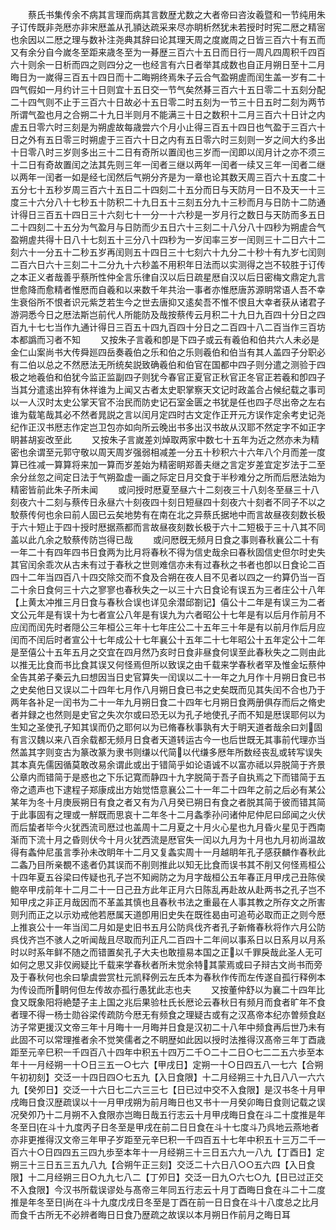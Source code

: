 <!-- { "loadSidebar": true } -->
　　蔡氏书集传余不病其言理而病其言数歴尤数之大者帝曰咨汝羲暨和一节纯用朱子订传既非尧厯亦非宋厯盖从孔頴达疏采来尽亦眀析然犹未若授时时宪二厯之精宻也余因以二厯之理与数补注尧典其辞曰论其理天周之度嵗周之日皆三百六十有五而又有余分自今嵗冬至距来歳冬至为一朞歴三百六十五日而日行一周凡四周积千四百六十则余一日析而四之则四分之一也经言有六日者举其成数也自正月朔日至十二月晦日为一嵗得三百五十四日而十二晦朔终焉朱子云合气盈朔虗而闰生盖一岁有二十四气假如一月约计三十日则宜十五日交一节气矣然朞三百六十五日零二十五刻分配二十四气则不止于三百六十日故必十五日零二时五刻为一节三十日五时二刻为两节所谓气盈也月之合朔二十九日半则月不能满三十日之数积十二月三百六十日计之内虗五日零六时三刻是为朔虗故每歳尝六个月小止得三百五十四日也气盈于三百六十日之外有五日零三时朔虗于三百六十日之内有五日零六时三刻则一岁之间大约多出十日零八时三岁则多出三十二日有奇所以置闰也三岁而一闰即以闰月计之亦不须三十二日有奇故置闰之法其先则三年一闰者三继以两年一闰者一续又三年一闰者二继以两年一闰者一如是经七闰然后气朔分齐是为一章也论其数天周三百六十五度二十五分七十五秒岁周三百六十五日二十四刻二十五分而日与天防月一日不及天一十三度三十六分八十七秒五十防积二十九日五十三刻五分九十三秒而月与日防十二防通计得日三百五十四日三十六刻七十一分一十六秒是一岁月行之数日与天防而多五日二十四刻二十五分为气盈月与日防而少五日六十三刻二十八分八十四秒为朔虗合气盈朔虗共得十日八十七刻五十三分八十四秒为一岁闰率三岁一闰则三十二日六十二刻六十一分五十二秒五岁再闰则五十四日三十七刻六十九分二十秒十有九岁七闰则二百六日六十三刻二十二分九十六秒盖不用积年日法而以实测得之岂不较胜于订传之本正义者哉善乎蔡所性仲全言乐律自汉以后日疏星厯自汉以后日密梅文鼎定九言世愈降而愈精者惟厯而自羲和以来数千年共治一事者亦惟厯唐苏源眀常语人吾不幸生衰俗所不恨者识元紫芝若生今之世去唐抑又逺矣吾不惟不恨且大幸者获从诸君子游洞悉今日之厯法斯岂前代人所能防及哉按蔡传云月积二十九日九百四十分日之四百九十七七当作九通计得日三百五十四九百四十分日之二百四十八二百当作三百坊本都譌而习者不知
　　又按朱子言羲和卽是下四子或云有羲伯和伯共六人未必是金仁山案尚书大传舜廵四岳奏羲伯之乐和伯之乐则羲伯和伯当有其人盖四子分职必有二伯以总之不然厯法无所统矣説致确羲伯和伯官在国都中四子则分遣之测验于四极之地羲伯和伯犹今监正监副四子则犹今春官正夏官正秋官正冬官正若羲和卽四子当其分遣逺出猝有休祥谁为上闻又古者太史职掌察天文记时政盖合占候纪载之事司以一人汉时太史公掌天官不治民而防史记石室金匮之书犹是任也四子尽出帝之左右谁为载笔哉其必不然者晁説之言以闰月定四时古文定作正开元方误作定余考史记尧纪作正汉书厯志作定岂卫包亦如向所云晚出书多出汉书故从汉耶不然定字不如正字眀甚胡妄改至此
　　又按朱子言嵗差刘焯取两家中数七十五年为近之然亦未为精密也余谓至元郭守敬以周天周岁强弱相减差一分五十秒积六十六年八个月而差一度算已徃减一算算将来加一算而岁差始为精密眀郑善夫继之言定岁差宜定岁法于二至余分丝忽之间定日法于气朔盈虚一画之际定日月交食于半秒难分之所而后厯法始为精密皆前此朱子所未闻
　　或问授时厯夏至昼六十二刻夜三十八刻冬至昼三十八刻夜六十二刻与蔡传日永昼六十刻夜四十刻日短昼四十刻夜六十刻者不同子不以之駮蔡传何也余曰前人固已云矣地势有在南在北之异蔡氏据地中而言故昼夜刻数长极于六十短止于四十授时厯据燕都而言故昼夜刻数长极于六十二短极于三十八其不同盖以此凢余之駮蔡传防岂得已哉
　　或问厯旣无频月日食之事则春秋襄公二十有一年二十有四年四书日食两为比月将春秋不得为信史哉余曰春秋固信史但尔时史失其官闰余乖次从古未有过于春秋之世则难信亦未有过春秋之书者也卽以日食论二百四十二年当四百八十四交除交而不食及合朔在夜人目不见者以四之一约算仍当一百二十余日食何三十六之寥寥也春秋失之一以三十六日食论有误五为三者庄公十八年【上黄太冲推三月日食与春秋合误也详见余潜邱劄记】僖公十二年是有误三为二者文公元年是有误十为七者宣公八年是有误九为六者昭公十七年是有以后月作前月不应闰而闰先时者隠公三年桓公三年十七年庄公二十五年三十年是有以前月作后月应闰而不闰后时者宣公十七年成公十七年襄公十五年二十七年昭公十五年定公十二年是至僖公十五年五月之交宜在四月然乃亥时日食非昼食何误至此春秋失之二则由此以推无比食而书比食其误又何怪焉但所以致误之由千载来学春秋者罕及惟金坛蔡仲全告其弟子秦云九曰想因当日史官算失一闰误以二十一年之九月作十月朔日食已书之史矣他日又误以二十四年七月作八月朔日食已书之史矣既而见其失闰不合也乃于两年各补足一闰书为二十一年九月朔日食二十四年七月朔日食两册俱存而后之脩史者并録之也然则是史官之失次尔或曰恐无以为孔子地使孔子而不知是厯误耶何以为生知之圣使孔子知其误而仍之耶何以为已脩春秋事孰有大于眀天道者哉余曰刘固有言汉魏以来八百余载都无频月日食者天道转运古今一也后世既无其事前代理亦当然盖其字则变古为篆改篆为隶书则缣以代简以代缣多厯年所数经丧乱或转写误失其本真先儒因循莫敢改易余谓此或出于错简乎如论语诚不以富亦祗以异脱简于齐景公章内而错简于是惑也之下乐记寛而静四十九字脱简于吾子自执焉之下而错简于五帝之遗声也下逮程子郑康成出方始觉悟意襄公二十一年二十四年之前之后必有某公某年为冬十月庚辰朔日有食之者又有为八月癸已朔日有食之者脱其简于彼而错其简于此事固有之理或一觧既而思哀十二年冬十二月螽季孙问诸仲尼仲尼曰邱闻之火伏而后蛰者毕今火犹西流司厯过也盖周十二月夏之十月火心星也九月昏火星见于西南渐而下流十月之昏则伏今十月火犹西流是厯官失一闰以九月为十月也九月初尚温故得有螽仲尼虽言季孙未改眀年十二月又复螽实周十一月越眀年孔子感获麟作春秋此二螽乃目所亲覩不逺者仍其误而不削则推此以知无比食而误书其不削又何怪焉桓公十四年夏五谷梁曰传疑也孔子岂不知阙防之为月字哉桓公五年春正月甲戌己丑陈侯鲍卒甲戌前年十二月二十一日己丑方此年正月六日陈乱再赴故从赴两书之孔子岂不知甲戌之非正月哉因而不革盖其慎也且春秋书法之重最在人事其教之所存文之所害则刋而正之以示劝戒他若厯属天道卽用旧史失在既徃曷由可追苟必取而正之则今厯上推哀公十一年当闰二月如是史旧书五月公防呉伐齐者孔子新脩春秋将作六月公防呉伐齐岂不骇人之听闻哉且尽取而刋正凡二百四十二年间以事系日以日系月以月系时以时系年鲜不随之而错置矣孔子大夫也敢擅易本国之正以千罪戾哉此圣人无可如何之思又非仅阙疑比千载来学春秋者所未觉余特其蒙焉或曰子辩古文尚书而旁及于春秋何也余曰挚虞尝赏杜元凯释例云左氏本为春秋作传而左传遂自孤行释例本为传设而所眀何但左传故亦孤行愚犹此志也夫
　　又按董仲舒以为襄二十四年比食又既象阳将絶楚子主上国之兆后果验杜氏长厯论云春秋日有频月而食者旷年不食者理不得一杨士勋谷梁传疏防今厯无有频食之理疑古或有之汉髙帝本纪亦曽频食赵汸子常更援汉文帝三年十月晦十一月晦并日食是汉初二十八年中频食再后世乃未有此固不可以常理推者余不觉笑儒者之不眀歴如此因以授时法推得汉髙帝三年丁酉歳距至元辛巳积一千四百八十四年中积五十四万二千○二十二日○七二二五六歩至本年十一月经朔一十○日三五一○七六【甲戌日】定朔一十○日四五八一七六【合朔午初初刻】交泛一十四日四○七五九【入日食限】十二月经朔三十九日八八一六六九【癸夘日】交泛一十六日七二六三三七【日已过中交不入食限】是汉书冬十月甲戌晦日食汉歴疏误以十一月甲戌朔为前月晦日也又书十一月癸卯晦日食则记载之误况癸夘乃十二月朔不入食限亦岂晦日哉五行志云十月甲戌晦日食在斗二十度推是年冬至日在斗十九度丙子日冬至是甲戌在前二日日食在斗十七度斗乃呉地云燕地者亦非更推得汉文帝三年甲子岁距至元辛巳积一千四百五十七年中积五十三万二千一百六十○日四四五三四九歩至本年十一月经朔三十三日五六九一八九【丁酉日】定朔三十三日五三五九八九【合朔午正三刻】交泛二十六日八○○五六四【入日食限】十二月经朔三日○九九七八二【丁夘日】交泛一日九○六七○九【日已过正交不入食限】今汉书所载误谬处与髙帝三年同五行志云十月丁酉晦日食在斗二十二度推是年冬至日尚在斗十九度戊戌日冬至是丁酉在前一日日食在斗十八度总之比月而食千古所无不必辨者晦日日食乃歴疏之故误以本月朔日作前月之晦日耳
